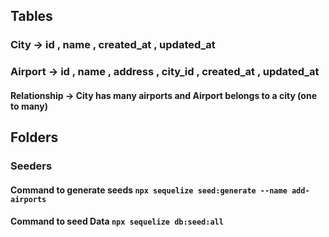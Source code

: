 ## Tables

### City -> id , name , created_at , updated_at

### Airport -> id , name , address , city_id , created_at , updated_at

#### Relationship -> City has many airports and Airport belongs to a city (one to many)

## Folders

### Seeders

#### Command to generate seeds `npx sequelize seed:generate --name add-airports`

#### Command to seed Data `npx sequelize db:seed:all`
